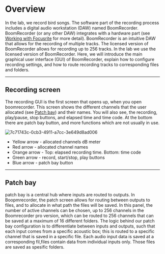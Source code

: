 # Overview
In the lab, we record bird songs. The software part of the recording process includes a digital audio workstation (DAW) named BoomRecorder. BoomRecorder (or any other DAW) integrates with a hardware part (see [Working with Focusrite](https://github.com/NeuralSyntaxLab/lab-handbook/blob/Ido_Lab-handbook/Sound%20recording/Working%20with%20Focusrite.md) for more detail). BoomRecorder is an intuitive DAW that allows for the recording of multiple tracks. The licensed version of BoomRecorder allows for recording up to 256 tracks. In the lab we use the licensed version of BoomRecorder.
Here, we will introduce the main graphical user interface (GUI) of BoomRecorder, explain how to configure recording settings, and how to route recording tracks to corresponding files and folders.

---

## Recording screen
The recording GUI is the first screen that opens up, when you open boomrecorder. This screen shows the different channels that the user allocated (see [Patch bay](#pacth-bay)) and their names. You will also see, the recording, play/pause, stop buttons, and elapsed time and time code. At the bottom there are patch bay button, and more functions which are not usually in use.

![7c71743c-0cb3-4911-a7cc-3e649d8ad006](https://github.com/user-attachments/assets/9385abc7-a338-4eb9-abe8-dfe2a7c93e7c)
 - Yellow arrow - allocated channels dB meter
 - Red  arrow - allocated channel names
 - Orange arrow - Top: elapsed recording time. Bottom: time code
 - Green arrow - record, start/stop, play buttons
 - Blue arrow - patch bay button

---
## Patch bay
patch bay is a central hub where inputs are routed to outputs. In Boopmrecorder, the patch screen allows for routing between outputs to files, and to allocate in what path the files will be saved.
In this panel, the number of active channels can be chosen, up to 256 channels in the Boomrecorder pro version, which can be routed to 256 channels that can be saved at a maximum of 16 different folders. The logic behind our patch bay configuration is to differentiate between inputs and outputs, such that each input comes from a specific acoustic box; this is routed to a specific channel that is saved in a specific file. Each audio input data is saved at a corresponding fil,files contain data from individual inputs only. Those files are saved as spesific folders.
